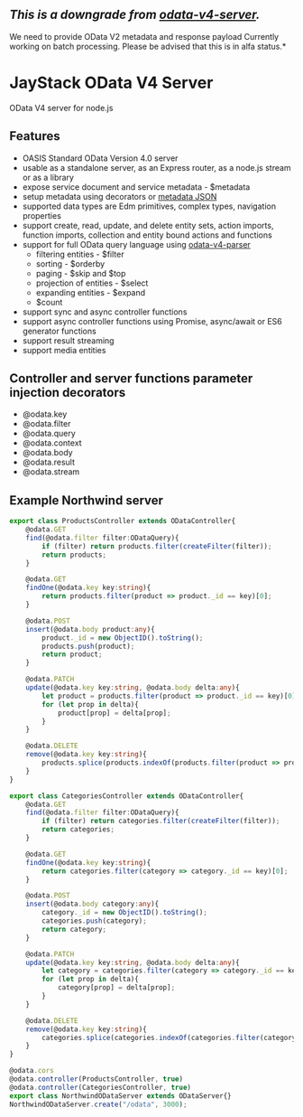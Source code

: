 ## *This is a downgrade from [odata-v4-server](https://github.com/jaystack/odata-v4-server).*
We need to provide OData V2 metadata and response payload
Currently working on batch processing.
Please be advised that this is in alfa status.*

# JayStack OData V4 Server

OData V4 server for node.js

## Features

* OASIS Standard OData Version 4.0 server
* usable as a standalone server, as an Express router, as a node.js stream or as a library
* expose service document and service metadata - $metadata
* setup metadata using decorators or [metadata JSON](https://github.com/jaystack/odata-v4-service-metadata)
* supported data types are Edm primitives, complex types, navigation properties
* support create, read, update, and delete entity sets, action imports, function imports, collection and entity bound actions and functions
* support for full OData query language using [odata-v4-parser](https://github.com/jaystack/odata-v4-parser)
  * filtering entities - $filter
  * sorting - $orderby
  * paging - $skip and $top
  * projection of entities - $select
  * expanding entities - $expand
  * $count
* support sync and async controller functions
* support async controller functions using Promise, async/await or ES6 generator functions
* support result streaming
* support media entities

## Controller and server functions parameter injection decorators

* @odata.key
* @odata.filter
* @odata.query
* @odata.context
* @odata.body
* @odata.result
* @odata.stream

## Example Northwind server

```typescript
export class ProductsController extends ODataController{
    @odata.GET
    find(@odata.filter filter:ODataQuery){
        if (filter) return products.filter(createFilter(filter));
        return products;
    }

    @odata.GET
    findOne(@odata.key key:string){
        return products.filter(product => product._id == key)[0];
    }

    @odata.POST
    insert(@odata.body product:any){
        product._id = new ObjectID().toString();
        products.push(product);
        return product;
    }

    @odata.PATCH
    update(@odata.key key:string, @odata.body delta:any){
        let product = products.filter(product => product._id == key)[0];
        for (let prop in delta){
            product[prop] = delta[prop];
        }
    }

    @odata.DELETE
    remove(@odata.key key:string){
        products.splice(products.indexOf(products.filter(product => product._id == key)[0]), 1);
    }
}

export class CategoriesController extends ODataController{
    @odata.GET
    find(@odata.filter filter:ODataQuery){
        if (filter) return categories.filter(createFilter(filter));
        return categories;
    }

    @odata.GET
    findOne(@odata.key key:string){
        return categories.filter(category => category._id == key)[0];
    }

    @odata.POST
    insert(@odata.body category:any){
        category._id = new ObjectID().toString();
        categories.push(category);
        return category;
    }

    @odata.PATCH
    update(@odata.key key:string, @odata.body delta:any){
        let category = categories.filter(category => category._id == key)[0];
        for (let prop in delta){
            category[prop] = delta[prop];
        }
    }

    @odata.DELETE
    remove(@odata.key key:string){
        categories.splice(categories.indexOf(categories.filter(category => category._id == key)[0]), 1);
    }
}

@odata.cors
@odata.controller(ProductsController, true)
@odata.controller(CategoriesController, true)
export class NorthwindODataServer extends ODataServer{}
NorthwindODataServer.create("/odata", 3000);
```
